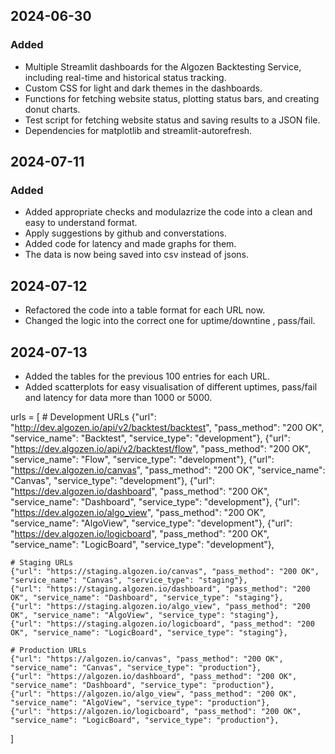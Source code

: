 ## 2024-06-30

### Added
- Multiple Streamlit dashboards for the Algozen Backtesting Service, including real-time and historical status tracking.
- Custom CSS for light and dark themes in the dashboards.
- Functions for fetching website status, plotting status bars, and creating donut charts.
- Test script for fetching website status and saving results to a JSON file.
- Dependencies for matplotlib and streamlit-autorefresh.

## 2024-07-11

### Added
- Added appropriate checks and modulazrize the code into a clean and easy to understand format.
- Apply suggestions by github and converstations.
- Added code for latency and made graphs for them.
- The data is now being saved into csv instead of jsons.

## 2024-07-12
- Refactored the code into a table format for each URL now.
- Changed the logic into the correct one for uptime/downtine , pass/fail.

## 2024-07-13
- Added the tables for the previous 100 entries for each URL.
- Added scatterplots for easy visualisation of different uptimes, pass/fail and latency for data more than 1000 or 5000.


urls = [
    # Development URLs
    {"url": "http://dev.algozen.io/api/v2/backtest/backtest", "pass_method": "200 OK", "service_name": "Backtest", "service_type": "development"},
    {"url": "https://dev.algozen.io/api/v2/backtest/flow", "pass_method": "200 OK", "service_name": "Flow", "service_type": "development"},
    {"url": "https://dev.algozen.io/canvas", "pass_method": "200 OK", "service_name": "Canvas", "service_type": "development"},
    {"url": "https://dev.algozen.io/dashboard", "pass_method": "200 OK", "service_name": "Dashboard", "service_type": "development"},
    {"url": "https://dev.algozen.io/algo_view", "pass_method": "200 OK", "service_name": "AlgoView", "service_type": "development"},
    {"url": "https://dev.algozen.io/logicboard", "pass_method": "200 OK", "service_name": "LogicBoard", "service_type": "development"},
    
    # Staging URLs
    {"url": "https://staging.algozen.io/canvas", "pass_method": "200 OK", "service_name": "Canvas", "service_type": "staging"},
    {"url": "https://staging.algozen.io/dashboard", "pass_method": "200 OK", "service_name": "Dashboard", "service_type": "staging"},
    {"url": "https://staging.algozen.io/algo_view", "pass_method": "200 OK", "service_name": "AlgoView", "service_type": "staging"},
    {"url": "https://staging.algozen.io/logicboard", "pass_method": "200 OK", "service_name": "LogicBoard", "service_type": "staging"},
    
    # Production URLs
    {"url": "https://algozen.io/canvas", "pass_method": "200 OK", "service_name": "Canvas", "service_type": "production"},
    {"url": "https://algozen.io/dashboard", "pass_method": "200 OK", "service_name": "Dashboard", "service_type": "production"},
    {"url": "https://algozen.io/algo_view", "pass_method": "200 OK", "service_name": "AlgoView", "service_type": "production"},
    {"url": "https://algozen.io/logicboard", "pass_method": "200 OK", "service_name": "LogicBoard", "service_type": "production"},
]
